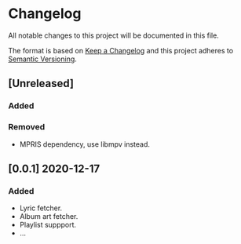# Changelog

All notable changes to this project will be documented in this file.

The format is based on [Keep a Changelog](https://keepachangelog.com/en/1.0.0/)
and this project adheres to [Semantic Versioning](https://semver.org/spec/v2.0.0.html).

## [Unreleased]

### Added

### Removed
- MPRIS dependency, use libmpv instead.


## [0.0.1] 2020-12-17

### Added
- Lyric fetcher.
- Album art fetcher.
- Playlist suppport.
- ...
